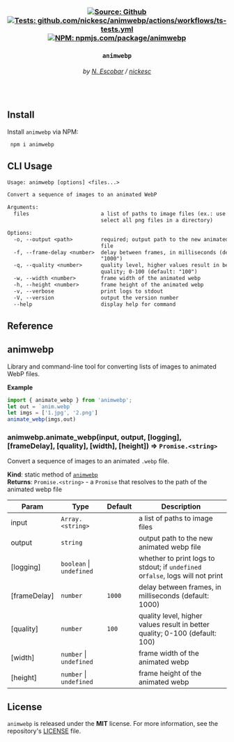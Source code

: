 <h3 align="center" >
  <div>
    <a href="https://github.com/nickesc/animwebp"><img alt="Source: Github" src="https://img.shields.io/badge/source-github-brightgreen?style=for-the-badge&logo=github&labelColor=%23505050"></a>
    <a href="https://github.com/nickesc/animwebp/actions/workflows/ts-tests.yml"><img alt="Tests: github.com/nickesc/animwebp/actions/workflows/ts-tests.yml" src="https://img.shields.io/github/actions/workflow/status/nickesc/animwebp/ts-tests.yml?logo=github&label=tests&logoColor=white&style=for-the-badge&labelColor=%23505050"></a>
    <br>
    <a href="https://www.npmjs.com/package/animwebp"><img alt="NPM: npmjs.com/package/animwebp" src="https://img.shields.io/npm/v/animwebp?style=for-the-badge&logo=npm&logoColor=white&label=npm&color=%23C12127&labelColor=%23505050"></a>
  </div>
  <h3 align="center">
    <code>animwebp</code>
  </h3>
  <h6 align="center">
    by <a href="https://nickesc.github.io">N. Escobar</a> / <a href="https://github.com/nickesc">nickesc</a>
  </h6>
  <h6 align="center">
    <!-- tagline -->
  </h6>
</h3>

<br>

## Install

<!--- INSTALL BEGIN --->

Install `animwebp` via NPM:

``` sh
 npm i animwebp
```

<!--- INSTALL END --->

## CLI Usage

<!--- CLI BEGIN --->


``` txt
Usage: animwebp [options] <files...>

Convert a sequence of images to an animated WebP

Arguments:
  files                       a list of paths to image files (ex.: use *.png to
                              select all png files in a directory)

Options:
  -o, --output <path>         required; output path to the new animated webp
                              file
  -f, --frame-delay <number>  delay between frames, in milliseconds (default:
                              "1000")
  -q, --quality <number>      quality level, higher values result in better
                              quality; 0-100 (default: "100")
  -w, --width <number>        frame width of the animated webp
  -h, --height <number>       frame height of the animated webp
  -v, --verbose               print logs to stdout
  -V, --version               output the version number
  --help                      display help for command
```

<!--- CLI END --->

## Reference

<!--- REFERENCE BEGIN --->
<a name="module_animwebp"></a>

## animwebp
Library and command-line tool for converting lists of images to animated WebP files.

**Example**  
```ts
import { animate_webp } from 'animwebp';
let out = `anim.webp`
let imgs = ['1.jpg', '2.png']
animate_webp(imgs,out)
```
<a name="module_animwebp.animate_webp"></a>

### animwebp.animate\_webp(input, output, [logging], [frameDelay], [quality], [width], [height]) ⇒ <code>Promise.&lt;string&gt;</code>
Convert a sequence of images to an animated `.webp` file.

**Kind**: static method of [<code>animwebp</code>](#module_animwebp)  
**Returns**: <code>Promise.&lt;string&gt;</code> - a `Promise` that resolves to the path of the animated webp file  

| Param | Type | Default | Description |
| --- | --- | --- | --- |
| input | <code>Array.&lt;string&gt;</code> |  | a list of paths to image files |
| output | <code>string</code> |  | output path to the new animated webp file |
| [logging] | <code>boolean</code> \| <code>undefined</code> |  | whether to print logs to stdout; if `undefined` or`false`, logs will not print |
| [frameDelay] | <code>number</code> | <code>1000</code> | delay between frames, in milliseconds (default: 1000) |
| [quality] | <code>number</code> | <code>100</code> | quality level, higher values result in better quality; 0-100 (default: 100) |
| [width] | <code>number</code> \| <code>undefined</code> |  | frame width of the animated webp |
| [height] | <code>number</code> \| <code>undefined</code> |  | frame height of the animated webp |

<!--- REFERENCE END --->

## License

<!--- LICENSE BEGIN --->

`animwebp` is released under the **MIT** license. For more information, see the repository's [LICENSE](/LICENSE) file.
<!--- LICENSE END --->
